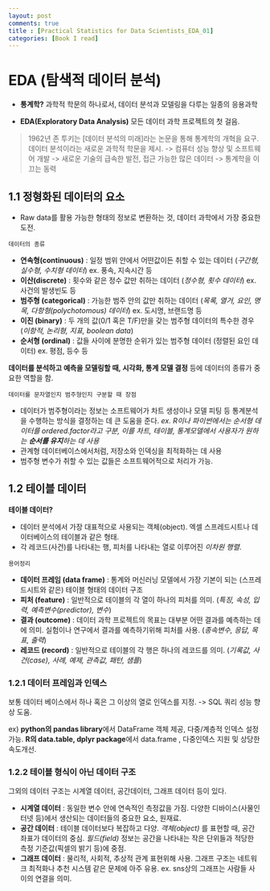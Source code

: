 ```yaml
---
layout: post
comments: true
title : [Practical Statistics for Data Scientists_EDA_01]
categories: [Book I read]
---
```


# EDA (탐색적 데이터 분석)

- **통계학?** 과학적 학문의 하나로서, 데이터 분석과 모델링을 다루는 일종의 응용과학

- **EDA(Exploratory Data Analysis)** 모든 데이터 과학 프로젝트의 첫 걸음.

> 1962년 존 투키는 [데이터 분석의 미래]라는 논문을 통해 통계학의 개혁을 요구.
데이터 분석이라는 새로운 과학적 학문을 제시. -> 컴퓨터 성능 향상 및 소프트웨어 개발
-> 새로운 기술의 급속한 발전, 접근 가능한 많은 데이터 -> 통계학을 이끄는 동력



## 1.1 정형화된 데이터의 요소

- Raw data를 활용 가능한 형태의 정보로 변환하는 것, 데이터 과학에서 가장 중요한 도전.

`데이터의 종류`
- **연속형(continuous)** : 일정 범위 안에서 어떤값이든 취할 수 있는 데이터 (_구간형, 실수형, 수치형 데이터_) ex. 풍속, 지속시간 등
- **이산(discrete)** : 횟수와 같은 정수 값만 취하는 데이터 (_정수형, 횟수 데이터_) ex. 사건의 발생빈도 등
- **범주형 (categorical)** : 가능한 범주 안의 값만 취하는 데이터 (_목록, 열거, 요인, 명목, 다항형(polychotomous) 데이터_) ex. 도시명, 브랜드명 등
- **이진 (binary)** : 두 개의 값(0/1 혹은 T/F)만을 갖는 범주형 데이터의 특수한 경우 (_이항적, 논리형, 지표, boolean data_)
- **순서형 (ordinal)** : 값들 사이에 분명한 순위가 있는 범주형 데이터 (정렬된 요인 데이터) ex. 평점, 등수 등

**데이터를 분석하고 예측을 모델링할 때, 시각화, 통계 모델 결정** 등에 데이터의 종류가 중요한 역할을 함.

`데이터를 문자열인지 범주형인지 구분할 때 장점`
- 데이터가 범주형이라는 정보는 소프트웨어가 차트 생성이나 모델 피팅 등 통계분석을 수행하는 방식을 결정하는 데 큰 도움을 준다.
_ex. R이나 파이썬에서는 순서형 데이터를 ordered.factor라고 구분, 이를 차트, 테이블, 통계모델에서 사용자가 원하는 **순서를 유지**하는 데 사용_
- 관계형 데이터베이스에서처럼, 저장소와 인덱싱을 최적화하는 데 사용
- 범주형 변수가 취할 수 있는 값들은 소프트웨어적으로 처리가 가능.

## 1.2 테이블 데이터

**테이블 데이터?**
- 데이터 분석에서 가장 대표적으로 사용되는 객체(object). 엑셀 스프레드시트나 데이터베이스의 테이블과 같은 형태.
- 각 레코드(사건)를 나타내는 행, 피처를 나타내는 열로 이루어진 _이차원 행렬_.


`용어정리`
- **데이터 프레임 (data frame)** : 통계와 머신러닝 모델에서 가장 기본이 되는 (스프레드시트와 같은) 테이블 형태의 데이터 구조
- **피처 (feature)** : 일반적으로 테이블의 각 열이 하나의 피처를 의미. (_특징, 속성, 입력, 예측변수(predictor), 변수_)
- **결과 (outcome)** : 데이터 과학 프로젝트의 목표는 대부분 어떤 결과를 예측하는 데에 의미. 실험이나 연구에서 결과를 예측하기위해 피처를 사용. (_종속변수, 응답, 목표, 출력_)
- **레코드 (record)** : 일반적으로 테이블의 각 행은 하나의 레코드를 의미. (_기록값, 사건(case), 사례, 예제, 관측값, 패턴, 샘플_)

### 1.2.1 데이터 프레임과 인덱스
보통 데이터 베이스에서 하나 혹은 그 이상의 열로 인덱스를 지정.
-> SQL 쿼리 성능 향상 도움.

ex) **python의 pandas library**에서 DataFrame 객체 제공, 다중/계층적 인덱스 설정 가능.
**R의 data.table, dplyr package**에서 data.frame , 다중인덱스 지원 및 상당한 속도개선.

### 1.2.2 테이블 형식이 아닌 데이터 구조
그외의 데이터 구조는 시계열 데이터, 공간데이터, 그래프 데이터 등이 있다.

- **시계열 데이터** : 동일한 변수 안에 연속적인 측정값을 가짐. 다양한 디바이스(사물인터넷 등)에서 생산되는 데이터들의 중요한 요소, 원재료.
- **공간 데이터** : 테이블 데이터보다 복잡하고 다양. _객체(object)_ 를 표현할 때, 공간 좌표가 데이터의 중심. _필드(field)_ 정보는 공간을 나타내는 작은 단위들과 적당한 측정 기준값(픽셀의 밝기 등)에 중점.
- **그래프 데이터** : 물리적, 사회적, 추상적 관계 표현위해 사용. 그래프 구조는 네트워크 최적화나 추천 시스템 같은 문제에 아주 유용. ex. sns상의 그래프는 사람들 사이의 연결을 의미.
